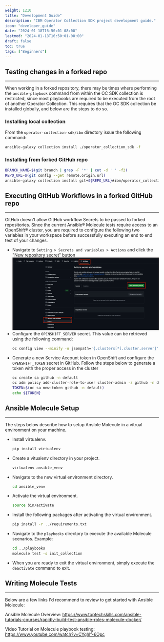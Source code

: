 ```yaml
---
weight: 1210
title: "Development Guide"
description: "IBM Operator Collection SDK project development guide."
icon: "developer_guide"
date: "2024-01-18T16:50:01-08:00"
lastmod: "2024-01-18T16:50:01-08:00"
draft: false
toc: true
tags: ["Beginners"]
---
```


<!-- ## Table of Contents
- [Testing changes in a forked repo](#testing-changes-in-a-forked-repo)
  - [Installing local collection](#installing-local-collection)
  - [Installing from forked GitHub repo](#installing-from-forked-github-repo)
- [Executing GitHub Workflows in a forked GitHub repo](#executing-github-workflows-in-a-forked-github-repo)
- [Ansible® Molecule Setup](#ansible-molecule-setup)
- [Writing Molecule Tests](#writing-molecule-tests) -->

## Testing changes in a forked repo
---
When working in a forked repository, there may be times where performing the `ansible-playbook` command from within the OC SDK collection is restricted, since most playbooks are required to be executed from the root of another Operator Collection. This requires that the OC SDK collection be installed globally, and below are the steps to do so.

### Installing local collection
From the `operator-collection-sdk/ibm` directory issue the following command:
```bash
ansible-galaxy collection install ./operator_collection_sdk -f
```

### Installing from forked GitHub repo
```bash
BRANCH_NAME=$(git branch | grep -F '*' | cut -d ' ' -f2)
REPO_URL=$(git config --get remote.origin.url)
ansible-galaxy collection install git+${REPO_URL}#ibm/operator_collection_sdk,${BRANCH_NAME} -f
```

## Executing GitHub Workflows in a forked GitHub repo
---
GitHub doesn't allow GitHub workflow Secrets to be passed to forked repositories. Since the current Ansible® Molecule tests require access to an OpenShift® cluster, you are required to configure the following two variables in your workspace before successfully executing an end to end test of your changes.

- Navigate to `Setting > Secrets and variables > Actions` and click the "New repository secret" button
![GitHub Settings](../../../../assets/images/operator-collection-sdk/Github%20Settings.png)
- Configure the `OPENSHIFT_SERVER` secret. This value can be retrieved using the following command:
    ```bash
    oc config view --minify -o jsonpath='{.clusters[*].cluster.server}'
    ```
- Generate a new Service Account token in OpenShift and configure the `OPENSHIFT_TOKEN` secret in GitHub. Follow the steps below to generate a token with the proper access in the cluster
    ```bash
    oc create sa github -n default
    oc adm policy add-cluster-role-to-user cluster-admin -z github -n default
    TOKEN=$(oc sa new-token github -n default)
    echo ${TOKEN}
    ```

## Ansible Molecule Setup
---
The steps below describe how to setup Ansible Molecule in a vitrual environment on your machine.
- Install virtualenv.
    ```bash
    pip install virtualenv
    ```  
- Create a vitualenv directory in your project.
    ```bash
    virtualenv ansible_venv
    ```
- Navigate to the new virtual environment directory.
    ```bash
    cd ansible_venv
    ```
- Activate the virtual environment.
    ```bash
    source bin/activate
    ```
- Install the following packages after activating the virtual environment.
    ```bash
    pip install -r ../requirements.txt
    ```
- Navigate to the `playbooks` directory to execute the available Molecule scenarios. Example:
    ```bash
    cd ../playbooks
    molecule test -s init_collection
- When you are ready to exit the virtual environment, simply execute the `deactivate` command to exit.

## Writing Molecule Tests
---
Below are a few links I'd recommend to review to get started with Ansible Molecule: 

Ansible Molecule Overview: https://www.toptechskills.com/ansible-tutorials-courses/rapidly-build-test-ansible-roles-molecule-docker/

Video Tutorial on Molecule playbook testing: https://www.youtube.com/watch?v=CYghlf-6Opc
